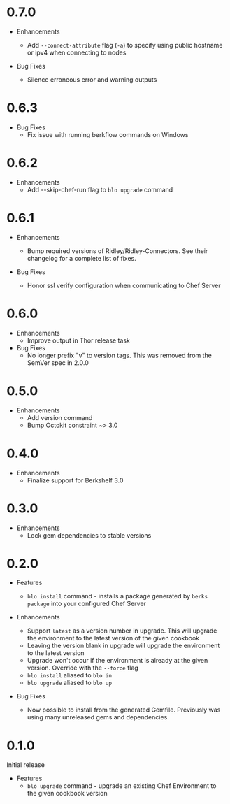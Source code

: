 # 0.7.0

* Enhancements
  * Add `--connect-attribute` flag (`-a`) to specify using public hostname or ipv4 when connecting to nodes

* Bug Fixes
  * Silence erroneous error and warning outputs

# 0.6.3

* Bug Fixes
  * Fix issue with running berkflow commands on Windows

# 0.6.2

* Enhancements
  * Add --skip-chef-run flag to `blo upgrade` command

# 0.6.1

* Enhancements
  * Bump required versions of Ridley/Ridley-Connectors. See their changelog for a complete list of fixes.

* Bug Fixes
  * Honor ssl verify configuration when communicating to Chef Server

# 0.6.0

* Enhancements
  * Improve output in Thor release task
* Bug Fixes
  * No longer prefix "v" to version tags. This was removed from the SemVer spec in 2.0.0

# 0.5.0

* Enhancements
  * Add version command
  * Bump Octokit constraint ~> 3.0

# 0.4.0

* Enhancements
  * Finalize support for Berkshelf 3.0

# 0.3.0

* Enhancements
  * Lock gem dependencies to stable versions

# 0.2.0

* Features
  * `blo install` command - installs a package generated by `berks package` into your configured Chef Server

* Enhancements
  * Support `latest` as a version number in upgrade. This will upgrade the environment to the latest version of the given cookbook
  * Leaving the version blank in upgrade will upgrade the environment to the latest version
  * Upgrade won't occur if the environment is already at the given version. Override with the `--force` flag
  * `blo install` aliased to `blo in`
  * `blo upgrade` aliased to `blo up`

* Bug Fixes
  * Now possible to install from the generated Gemfile. Previously was using many unreleased gems and dependencies.

# 0.1.0

Initial release

* Features
  * `blo upgrade` command - upgrade an existing Chef Environment to the given cookbook version

